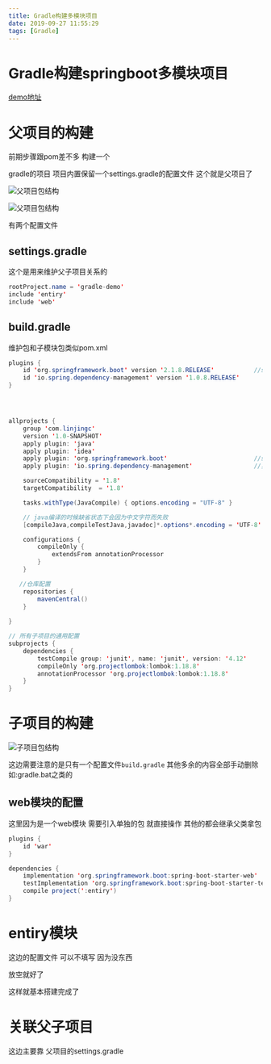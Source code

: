 ```yaml
---
title: Gradle构建多模块项目
date: 2019-09-27 11:55:29
tags: [Gradle]
---
```


# Gradle构建springboot多模块项目

[demo地址](https://github.com/AsummerCat/gradle-demo)

# 父项目的构建

前期步骤跟pom差不多 构建一个

gradle的项目 项目内置保留一个settings.gradle的配置文件 这个就是父项目了

![父项目包结构](/img/2019-09-27/2.png)

![父项目包结构](/img/2019-09-27/1.png)

<!--more-->

有两个配置文件

## settings.gradle

这个是用来维护父子项目关系的

```java
rootProject.name = 'gradle-demo'
include 'entiry'
include 'web'
```

## build.gradle

维护包和子模块包类似pom.xml

```java
plugins {
    id 'org.springframework.boot' version '2.1.8.RELEASE'           //spring提供的spring boot插件,主要用到了其依赖管理的功能.
    id 'io.spring.dependency-management' version '1.0.8.RELEASE'
}




allprojects {
    group 'com.linjingc'
    version '1.0-SNAPSHOT'
    apply plugin: 'java'
    apply plugin: 'idea'
    apply plugin: 'org.springframework.boot'                        //spring boot插件
    apply plugin: 'io.spring.dependency-management'                 //实现maven的依赖统一管理功能

    sourceCompatibility = '1.8'
    targetCompatibility  = '1.8'

    tasks.withType(JavaCompile) { options.encoding = "UTF-8" }

    // java编译的时候缺省状态下会因为中文字符而失败
    [compileJava,compileTestJava,javadoc]*.options*.encoding = 'UTF-8'

    configurations {
        compileOnly {
            extendsFrom annotationProcessor
        }
    }

   //仓库配置
    repositories {
        mavenCentral()
    }
    
}

// 所有子项目的通用配置
subprojects {
    dependencies {
        testCompile group: 'junit', name: 'junit', version: '4.12'
        compileOnly 'org.projectlombok:lombok:1.18.8'
        annotationProcessor 'org.projectlombok:lombok:1.18.8'
    }
}
```

# 子项目的构建

![子项目包结构](/img/2019-09-27/3.png)



这边需要注意的是只有一个配置文件`build.gradle` 其他多余的内容全部手动删除  如:gradle.bat之类的

## web模块的配置

这里因为是一个web模块 需要引入单独的包 就直接操作 其他的都会继承父类拿包

```java
plugins {
    id 'war'
}

dependencies {
    implementation 'org.springframework.boot:spring-boot-starter-web'
    testImplementation 'org.springframework.boot:spring-boot-starter-test'
    compile project(':entiry')
}

```

# entiry模块

这边的配置文件 可以不填写 因为没东西

放空就好了



这样就基本搭建完成了

# 关联父子项目

这边主要靠 父项目的settings.gradle

